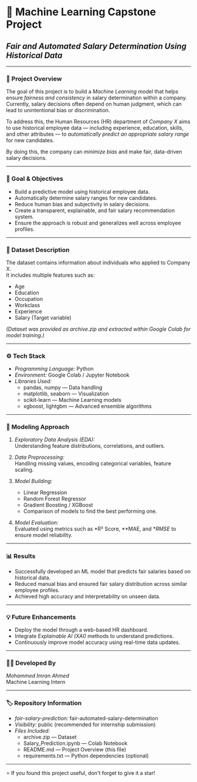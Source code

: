# 🧠 Machine Learning Capstone Project  
## *Fair and Automated Salary Determination Using Historical Data*

---

### 📘 Project Overview
The goal of this project is to build a *Machine Learning model* that helps ensure *fairness and consistency* in salary determination within a company.  
Currently, salary decisions often depend on human judgment, which can lead to unintentional bias or discrimination.  

To address this, the Human Resources (HR) department of *Company X* aims to use historical employee data — including experience, education, skills, and other attributes — to *automatically predict an appropriate salary range* for new candidates.  

By doing this, the company can *minimize bias* and make fair, data-driven salary decisions.

---

### 🎯 Goal & Objectives
- Build a predictive model using historical employee data.  
- Automatically determine salary ranges for new candidates.  
- Reduce human bias and subjectivity in salary decisions.  
- Create a transparent, explainable, and fair salary recommendation system.  
- Ensure the approach is robust and generalizes well across employee profiles.

---

### 🧩 Dataset Description
The dataset contains information about individuals who applied to Company X.  
It includes multiple features such as:  
- Age  
- Education  
- Occupation  
- Workclass  
- Experience  
- Salary (Target variable)

*(Dataset was provided as archive.zip and extracted within Google Colab for model training.)*

---

### ⚙ Tech Stack
- *Programming Language:* Python  
- *Environment:* Google Colab / Jupyter Notebook  
- *Libraries Used:*  
  - pandas, numpy — Data handling  
  - matplotlib, seaborn — Visualization  
  - scikit-learn — Machine Learning models  
  - xgboost, lightgbm — Advanced ensemble algorithms  

---

### 🧪 Modeling Approach
1. *Exploratory Data Analysis (EDA):*  
   Understanding feature distributions, correlations, and outliers.  

2. *Data Preprocessing:*  
   Handling missing values, encoding categorical variables, feature scaling.  

3. *Model Building:*  
   - Linear Regression  
   - Random Forest Regressor  
   - Gradient Boosting / XGBoost  
   - Comparison of models to find the best performing one.  

4. *Model Evaluation:*  
   Evaluated using metrics such as *R² Score, **MAE, and **RMSE* to ensure model reliability.

---

### 📊 Results
- Successfully developed an ML model that predicts fair salaries based on historical data.  
- Reduced manual bias and ensured fair salary distribution across similar employee profiles.  
- Achieved high accuracy and interpretability on unseen data.

---

### 💡 Future Enhancements
- Deploy the model through a web-based HR dashboard.  
- Integrate *Explainable AI (XAI)* methods to understand predictions.  
- Continuously improve model accuracy using real-time data updates.

---

### 👨‍💻 Developed By
*Mohammed Imran Ahmed*  
Machine Learning Intern  

---

### 🏷 Repository Information
- *fair-salary-prediction:* fair-automated-salary-determination  
- *Visibility:* public (recommended for internship submission)  
- *Files Included:*  
  - archive.zip — Dataset  
  - Salary_Prediction.ipynb — Colab Notebook  
  - README.md — Project Overview (this file)  
  - requirements.txt — Python dependencies (optional)

---

⭐ If you found this project useful, don't forget to give it a star!
